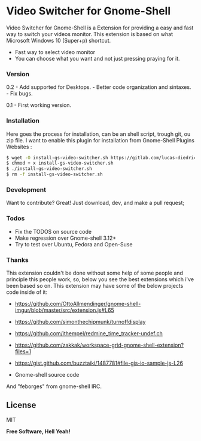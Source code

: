 # Video Switcher for Gnome-Shell

Video Switcher for Gnome-Shell is a Extension for providing a easy and fast way to switch your videos monitor. This extension is based on what Microsoft Windows 10 (Super+p) shortcut.

  - Fast way to select video monitor
  - You can choose what you want and not just pressing praying for it.

### Version
0.2 - Add supported for Desktops.
	- Better code organization and sintaxes.
	- Fix bugs.

0.1 - First working version.

### Installation

Here goes the process for installation, can be an shell script, trough git, ou zip file. I want to enable this plugin for installation from Gnome-Shell Plugins Websites :

```sh
$ wget -O install-gs-video-switcher.sh https://gitlab.com/lucas-diedrich/video-switcher/install-gs-video-switcher.sh 
$ chmod + x install-gs-video-switcher.sh 
$ ./install-gs-video-switcher.sh
$ rm -f install-gs-video-switcher.sh
```

### Development

Want to contribute? Great! Just download, dev, and make a pull request;

### Todos

 - Fix the TODOS on source code
 - Make regression over Gnome-shell 3.12+
 - Try to test over Ubuntu, Fedora and Open-Suse

###	Thanks

This extension couldn't be done without some help of some people and principle this people work, so, below you see the best extensions which i've been based so on. This extension may have some of the below projects code inside of it:

 - https://github.com/OttoAllmendinger/gnome-shell-imgur/blob/master/src/extension.js#L65

 - https://github.com/simonthechipmunk/turnoffdisplay

 - https://github.com/ithempel/redmine_time_tracker-undef.ch

 - https://github.com/zakkak/workspace-grid-gnome-shell-extension?files=1

 - https://gist.github.com/buzztaiki/1487781#file-gjs-io-sample-js-L26

 - Gnome-shell source code

And "feborges" from gnome-shell IRC.

License
----

MIT


**Free Software, Hell Yeah!**





